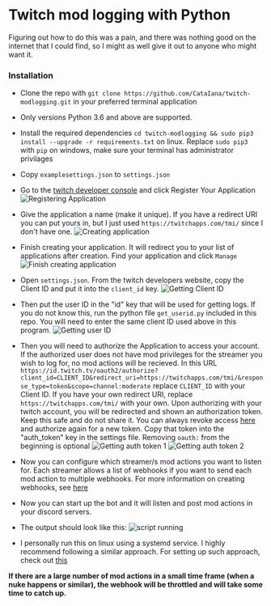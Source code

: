 # Twitch mod logging with Python

Figuring out how to do this was a pain, and there was nothing good on the internet that I could find, so I might as well give it out to anyone who might want it.

### Installation

* Clone the repo with `git clone https://github.com/CataIana/twitch-modlogging.git` in your preferred terminal application

* Only versions Python 3.6 and above are supported.

* Install the required dependencies `cd twitch-modlogging && sudo pip3 install --upgrade -r requirements.txt` on linux. Replace `sudo pip3` with `pip` on windows, make sure your terminal has administrator privilages

* Copy `examplesettings.json` to `settings.json`

* Go to the [twitch developer console](https://dev.twitch.tv/console) and click Register Your Application
![Registering Application](https://i.catalana.dev/modlogging/devconsole.png)

* Give the application a name (make it unique). If you have a redirect URI you can put yours in, but I just used `https://twitchapps.com/tmi/` since I don't have one.
![Creating application](https://i.catalana.dev/modlogging/createapplication.png)

* Finish creating your application. It will redirect you to your list of applications after creation. Find your application and click `Manage`
![Finish creating application](https://i.catalana.dev/modlogging/manageapplication.png)

* Open `settings.json`. From the twitch developers website, copy the Client ID and put it into the `client_id` key.
![Getting Client ID](https://i.catalana.dev/modlogging/clientid.png)

* Then put the user ID in the "id" key that will be used for getting logs. If you do not know this, run the python file `get_userid.py` included in this repo. You will need to enter the same client ID used above in this program.
![Getting user ID](https://i.catalana.dev/modlogging/getuserid.png)

* Then you will need to authorize the Application to access your account. If the authorized user does not have mod privileges for the streamer you wish to log for, no mod actions will be recieved. In this URL `https://id.twitch.tv/oauth2/authorize?client_id=CLIENT_ID&redirect_uri=https://twitchapps.com/tmi/&response_type=token&scope=channel:moderate` replace `CLIENT_ID` with your Client ID. If you have your own redirect URI, replace `https://twitchapps.com/tmi/` with your own. Upon authorizing with your twitch account, you will be redirected and shown an authorization token. Keep this safe and do not share it. You can always revoke access [here](https://www.twitch.tv/settings/connections) and authorize again for a new token. Copy that token into the "auth_token" key in the settings file. Removing `oauth:` from the beginning is optional
![Getting auth token 1](https://i.catalana.dev/modlogging/getauthtoken1.png)
![Getting auth token 2](https://i.catalana.dev/modlogging/getauthtoken2.png)

* Now you can configure which streamer/s mod actions you want to listen for. Each streamer allows a list of webhooks if you want to send each mod action to multiple webhooks. For more information on creating webhooks, see [here](https://support.discord.com/hc/en-us/articles/228383668-Intro-to-Webhooks)

* Now you can start up the bot and it will listen and post mod actions in your discord servers.
* The output should look like this:
![script running](https://i.catalana.dev/modlogging/running.png)

* I personally run this on linux using a systemd service. I highly recommend following a similar approach. For setting up such approach, check out [this](https://tecadmin.net/setup-autorun-python-script-using-systemd/)

**If there are a large number of mod actions in a small time frame (when a nuke happens or similar), the webhook will be throttled and will take some time to catch up.**
